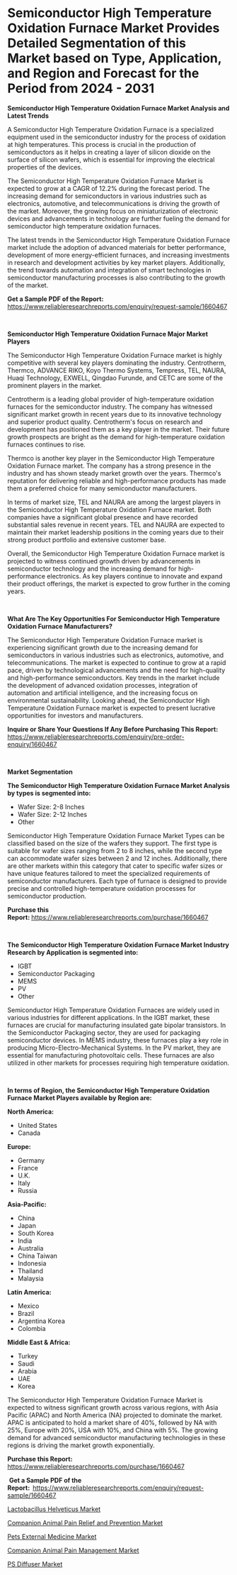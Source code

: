 <p><h1>Semiconductor High Temperature Oxidation Furnace Market Provides Detailed Segmentation of this Market based on Type, Application, and Region and Forecast for the Period from 2024 - 2031</h1></p><p><strong>Semiconductor High Temperature Oxidation Furnace Market Analysis and Latest Trends</strong></p>
<p><p>A Semiconductor High Temperature Oxidation Furnace is a specialized equipment used in the semiconductor industry for the process of oxidation at high temperatures. This process is crucial in the production of semiconductors as it helps in creating a layer of silicon dioxide on the surface of silicon wafers, which is essential for improving the electrical properties of the devices.</p><p>The Semiconductor High Temperature Oxidation Furnace Market is expected to grow at a CAGR of 12.2% during the forecast period. The increasing demand for semiconductors in various industries such as electronics, automotive, and telecommunications is driving the growth of the market. Moreover, the growing focus on miniaturization of electronic devices and advancements in technology are further fueling the demand for semiconductor high temperature oxidation furnaces.</p><p>The latest trends in the Semiconductor High Temperature Oxidation Furnace market include the adoption of advanced materials for better performance, development of more energy-efficient furnaces, and increasing investments in research and development activities by key market players. Additionally, the trend towards automation and integration of smart technologies in semiconductor manufacturing processes is also contributing to the growth of the market.</p></p>
<p><strong>Get a Sample PDF of the Report:&nbsp;</strong> <a href="https://www.reliableresearchreports.com/enquiry/request-sample/1660467">https://www.reliableresearchreports.com/enquiry/request-sample/1660467</a></p>
<p>&nbsp;</p>
<p><strong>Semiconductor High Temperature Oxidation Furnace Major Market Players</strong></p>
<p><p>The Semiconductor High Temperature Oxidation Furnace market is highly competitive with several key players dominating the industry. Centrotherm, Thermco, ADVANCE RIKO, Koyo Thermo Systems, Tempress, TEL, NAURA, Huaqi Technology, EXWELL, Qingdao Furunde, and CETC are some of the prominent players in the market.</p><p>Centrotherm is a leading global provider of high-temperature oxidation furnaces for the semiconductor industry. The company has witnessed significant market growth in recent years due to its innovative technology and superior product quality. Centrotherm's focus on research and development has positioned them as a key player in the market. Their future growth prospects are bright as the demand for high-temperature oxidation furnaces continues to rise.</p><p>Thermco is another key player in the Semiconductor High Temperature Oxidation Furnace market. The company has a strong presence in the industry and has shown steady market growth over the years. Thermco's reputation for delivering reliable and high-performance products has made them a preferred choice for many semiconductor manufacturers.</p><p>In terms of market size, TEL and NAURA are among the largest players in the Semiconductor High Temperature Oxidation Furnace market. Both companies have a significant global presence and have recorded substantial sales revenue in recent years. TEL and NAURA are expected to maintain their market leadership positions in the coming years due to their strong product portfolio and extensive customer base.</p><p>Overall, the Semiconductor High Temperature Oxidation Furnace market is projected to witness continued growth driven by advancements in semiconductor technology and the increasing demand for high-performance electronics. As key players continue to innovate and expand their product offerings, the market is expected to grow further in the coming years.</p></p>
<p>&nbsp;</p>
<p><strong>What Are The Key Opportunities For Semiconductor High Temperature Oxidation Furnace Manufacturers?</strong></p>
<p><p>The Semiconductor High Temperature Oxidation Furnace market is experiencing significant growth due to the increasing demand for semiconductors in various industries such as electronics, automotive, and telecommunications. The market is expected to continue to grow at a rapid pace, driven by technological advancements and the need for high-quality and high-performance semiconductors. Key trends in the market include the development of advanced oxidation processes, integration of automation and artificial intelligence, and the increasing focus on environmental sustainability. Looking ahead, the Semiconductor High Temperature Oxidation Furnace market is expected to present lucrative opportunities for investors and manufacturers.</p></p>
<p><strong>Inquire or Share Your Questions If Any Before Purchasing This Report:</strong> <a href="https://www.reliableresearchreports.com/enquiry/pre-order-enquiry/1660467">https://www.reliableresearchreports.com/enquiry/pre-order-enquiry/1660467</a></p>
<p>&nbsp;</p>
<p><strong>Market Segmentation</strong></p>
<p><strong>The Semiconductor High Temperature Oxidation Furnace Market Analysis by types is segmented into:</strong></p>
<p><ul><li>Wafer Size: 2-8 Inches</li><li>Wafer Size: 2-12 Inches</li><li>Other</li></ul></p>
<p><p>Semiconductor High Temperature Oxidation Furnace Market Types can be classified based on the size of the wafers they support. The first type is suitable for wafer sizes ranging from 2 to 8 inches, while the second type can accommodate wafer sizes between 2 and 12 inches. Additionally, there are other markets within this category that cater to specific wafer sizes or have unique features tailored to meet the specialized requirements of semiconductor manufacturers. Each type of furnace is designed to provide precise and controlled high-temperature oxidation processes for semiconductor production.</p></p>
<p><strong>Purchase this Report:&nbsp;</strong><a href="https://www.reliableresearchreports.com/purchase/1660467">https://www.reliableresearchreports.com/purchase/1660467</a></p>
<p>&nbsp;</p>
<p><strong>The Semiconductor High Temperature Oxidation Furnace Market Industry Research by Application is segmented into:</strong></p>
<p><ul><li>IGBT</li><li>Semiconductor Packaging</li><li>MEMS</li><li>PV</li><li>Other</li></ul></p>
<p><p>Semiconductor High Temperature Oxidation Furnaces are widely used in various industries for different applications. In the IGBT market, these furnaces are crucial for manufacturing insulated gate bipolar transistors. In the Semiconductor Packaging sector, they are used for packaging semiconductor devices. In MEMS industry, these furnaces play a key role in producing Micro-Electro-Mechanical Systems. In the PV market, they are essential for manufacturing photovoltaic cells. These furnaces are also utilized in other markets for processes requiring high temperature oxidation.</p></p>
<p>&nbsp;</p>
<p><strong>In terms of Region, the Semiconductor High Temperature Oxidation Furnace Market Players available by Region are:</strong></p>
<p>
    <p> <strong> North America: </strong>
        <ul>
            <li>United States</li>
            <li>Canada</li>
        </ul>
        </p> 
    <p> <strong> Europe: </strong>
        <ul>
            <li>Germany</li>
            <li>France</li>
            <li>U.K.</li>
            <li>Italy</li>
            <li>Russia</li>
        </ul>
        </p> 
    <p> <strong> Asia-Pacific: </strong>
        <ul>
            <li>China</li>
            <li>Japan</li>
            <li>South Korea</li>
            <li>India</li>
            <li>Australia</li>
            <li>China Taiwan</li>
            <li>Indonesia</li>
            <li>Thailand</li>
            <li>Malaysia</li>
        </ul>
        </p> 
    <p> <strong> Latin America: </strong>
        <ul>
            <li>Mexico</li>
            <li>Brazil</li>
            <li>Argentina Korea</li>
            <li>Colombia</li>
        </ul>
        </p> 
    <p> <strong> Middle East & Africa: </strong>
        <ul>
            <li>Turkey</li>
            <li>Saudi</li>
            <li>Arabia</li>
            <li>UAE</li>
            <li>Korea</li>
        </ul>
    </p>
    </p>
<p><p>The Semiconductor High Temperature Oxidation Furnace Market is expected to witness significant growth across various regions, with Asia Pacific (APAC) and North America (NA) projected to dominate the market. APAC is anticipated to hold a market share of 40%, followed by NA with 25%, Europe with 20%, USA with 10%, and China with 5%. The growing demand for advanced semiconductor manufacturing technologies in these regions is driving the market growth exponentially.</p></p>
<p><strong>Purchase this Report: </strong><a href="https://www.reliableresearchreports.com/purchase/1660467">https://www.reliableresearchreports.com/purchase/1660467</a></p>
<p>&nbsp;<strong>Get a Sample PDF of the Report:&nbsp;&nbsp;</strong><a href="https://www.reliableresearchreports.com/enquiry/request-sample/1660467">https://www.reliableresearchreports.com/enquiry/request-sample/1660467</a></p>
<p><strong></strong></p>
<p><p><a href="https://view.publitas.com/reportprime-1/lactobacillus-helveticus-market-size-furnishes-valuable-information-encompassing-market-share-market-trends-and-projections-spanning-from-2024-to-2031/">Lactobacillus Helveticus Market</a></p><p><a href="https://cute-banjo-8ca.notion.site/Companion-Animal-Pain-Relief-and-Prevention-Market-Centers-on-Aspects-such-as-Market-Growth-Market--56db97ea70a94c59a46ed9b25567e6bb">Companion Animal Pain Relief and Prevention Market</a></p><p><a href="https://unruly-ladybug-44b.notion.site/Pets-External-Medicine-Market-Size-Share-Trends-Analysis-Report-By-Material-By-Type-By-End-user-634a3f70bf5c4c4a9c170b4863ffde81">Pets External Medicine Market</a></p><p><a href="https://meowing-lemming-dd3.notion.site/Companion-Animal-Pain-Management-Market-Analysis-and-Market-Size-Global-Industry-Overview-Market-S-24d69951a0e9415abc4491df36ec8b66">Companion Animal Pain Management Market</a></p><p><a href="https://view.publitas.com/reportprime-1/ps-diffuser-market-research-report-unlocks-analysis-on-the-market-financial-status-market-size-and-market-revenue-upto-2031/">PS Diffuser Market</a></p></p>